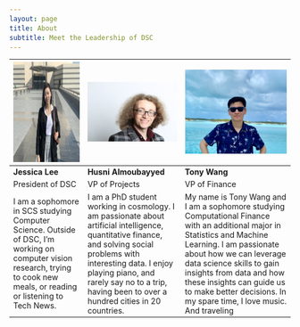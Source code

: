 ```yaml
---
layout: page
title: About
subtitle: Meet the Leadership of DSC
---
```



| <img src="img/jessica.jpg" alt="Jessica" height="180" width="300"/>  | <img src="img/husni.jpg" alt="Husni" width="300"/>  | <img src="img/tony.jpeg" alt="Tony" width="230"/>  |
|---|---|---|
|  **Jessica Lee**  |  **Husni Almoubayyed**  |  **Tony Wang**  |
|  President of DSC  |  VP of Projects  |  VP of Finance  |
| I am a sophomore in SCS studying Computer Science. Outside of DSC, I’m working on computer vision research, trying to cook new meals, or reading or listening to Tech News.  | I am a PhD student working in cosmology. I am passionate about artificial intelligence, quantitative finance, and solving social problems with interesting data. I enjoy playing piano, and rarely say no to a trip, having been to over a hundred cities in 20 countries.  | My name is Tony Wang and I am a sophomore studying Computational Finance with an additional major in Statistics and Machine Learning. I am passionate about how we can leverage data science skills to gain insights from data and how these insights can guide us to make better decisions. In my spare time, I love music. And traveling  |

